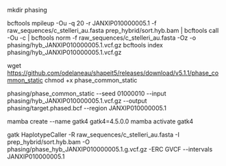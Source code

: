 mkdir phasing

bcftools mpileup -Ou -q 20 -r JANXIP010000005.1 -f raw_sequences/c_stelleri_au.fasta prep_hybrid/sort.hyb.bam | bcftools call -Ou -c | bcftools norm -f raw_sequences/c_stelleri_au.fasta -Oz -o phasing/hyb_JANXIP010000005.1.vcf.gz
bcftools index phasing/hyb_JANXIP010000005.1.vcf.gz




wget https://github.com/odelaneau/shapeit5/releases/download/v5.1.1/phase_common_static
chmod +x phase_common_static

phasing/phase_common_static --seed 01000010 --input phasing/hyb_JANXIP010000005.1.vcf.gz --output phasing/target.phased.bcf --region JANXIP010000005.1








mamba create --name gatk4 gatk4=4.5.0.0
mamba activate gatk4


gatk HaplotypeCaller -R raw_sequences/c_stelleri_au.fasta -I prep_hybrid/sort.hyb.bam -O phasing/phase_hyb_JANXIP010000005.1.g.vcf.gz -ERC GVCF --intervals JANXIP010000005.1
